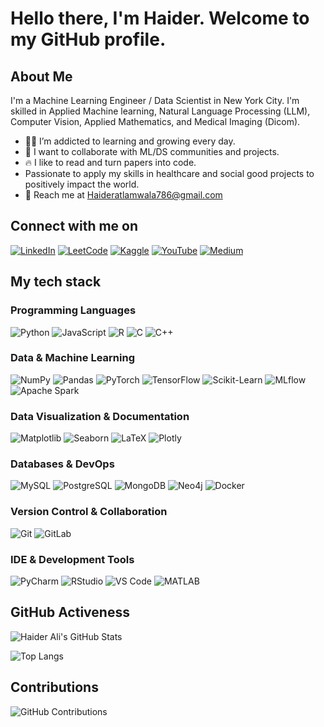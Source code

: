 # Hello there, I'm Haider. Welcome to my GitHub profile.

## About Me

I'm a Machine Learning Engineer / Data Scientist in New York City. I'm skilled in Applied Machine learning, Natural Language Processing (LLM), Computer Vision, Applied Mathematics, and Medical Imaging (Dicom).

- 👨‍💻 I’m addicted to learning and growing every day.
- 🦾 I want to collaborate with ML/DS communities and projects.
- 🔥 I like to read and turn papers into code.
- Passionate to apply my skills in healthcare and social good projects to positively impact the world.
- 📧 Reach me at [Haideratlamwala786@gmail.com](mailto:Haideratlamwala786@gmail.com)

## Connect with me on

[![LinkedIn](https://img.shields.io/badge/-LinkedIn-blue)](https://www.linkedin.com/in/your-profile)
[![LeetCode](https://img.shields.io/badge/-LeetCode-yellow)]((https://leetcode.com/u/Faisalleet_7/))
[![Kaggle](https://img.shields.io/badge/-Kaggle-blue)](https://www.kaggle.com/your-profile)
[![YouTube](https://img.shields.io/badge/-YouTube-red)](https://www.youtube.com/your-channel)
[![Medium](https://img.shields.io/badge/-Medium-black)](https://medium.com/@your-profile)

## My tech stack

### Programming Languages
![Python](https://img.shields.io/badge/-Python-blue)
![JavaScript](https://img.shields.io/badge/-JavaScript-yellow)
![R](https://img.shields.io/badge/-R-blue)
![C](https://img.shields.io/badge/-C-blue)
![C++](https://img.shields.io/badge/-C++-blue)

### Data & Machine Learning
![NumPy](https://img.shields.io/badge/-NumPy-blue)
![Pandas](https://img.shields.io/badge/-Pandas-purple)
![PyTorch](https://img.shields.io/badge/-PyTorch-orange)
![TensorFlow](https://img.shields.io/badge/-TensorFlow-orange)
![Scikit-Learn](https://img.shields.io/badge/-Scikit--Learn-blue)
![MLflow](https://img.shields.io/badge/-MLflow-blue)
![Apache Spark](https://img.shields.io/badge/-Apache%20Spark-orange)

### Data Visualization & Documentation
![Matplotlib](https://img.shields.io/badge/-Matplotlib-blue)
![Seaborn](https://img.shields.io/badge/-Seaborn-blue)
![LaTeX](https://img.shields.io/badge/-LaTeX-blue)
![Plotly](https://img.shields.io/badge/-Plotly-green)

### Databases & DevOps
![MySQL](https://img.shields.io/badge/-MySQL-blue)
![PostgreSQL](https://img.shields.io/badge/-PostgreSQL-blue)
![MongoDB](https://img.shields.io/badge/-MongoDB-green)
![Neo4j](https://img.shields.io/badge/-Neo4j-blue)
![Docker](https://img.shields.io/badge/-Docker-blue)

### Version Control & Collaboration
![Git](https://img.shields.io/badge/-Git-orange)
![GitLab](https://img.shields.io/badge/-GitLab-orange)

### IDE & Development Tools
![PyCharm](https://img.shields.io/badge/-PyCharm-black)
![RStudio](https://img.shields.io/badge/-RStudio-blue)
![VS Code](https://img.shields.io/badge/-VS%20Code-blue)
![MATLAB](https://img.shields.io/badge/-MATLAB-blue)

## GitHub Activeness

![Haider Ali's GitHub Stats](https://github-readme-stats.vercel.app/api?username=Mirfaisal72&show_icons=true&theme=radical)

![Top Langs](https://github-readme-stats.vercel.app/api/top-langs/?username=Mirfaisal72&layout=compact&theme=radical)

## Contributions

![GitHub Contributions](https://github-contribution-stats.vercel.app/api/?username=Mirfaisal72)

